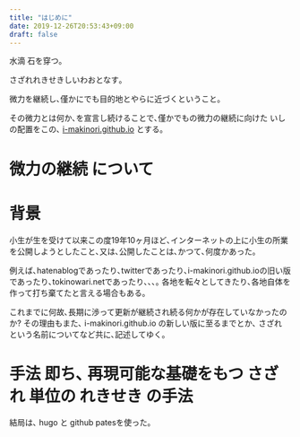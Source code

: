 ```yaml
---
title: "はじめに"
date: 2019-12-26T20:53:43+09:00
draft: false
---
```



水滴 石を穿つ｡

さざれれきせきしいわおとなす｡

微力を継続し､僅かにでも目的地とやらに近づくということ｡

その微力とは何か､を宣言し続けることで､僅かでもの微力の継続に向けた いし の配置をこの､ [i-makinori.github.io](https://i-makinori.github.io) とする｡


# 微力の継続 について

# 背景

小生が生を受けて以来この度19年10ヶ月ほど､インターネットの上に小生の所業を公開しようとしたこと､又は､公開したことは､かつて､何度かあった｡

例えば､hatenablogであったり､twitterであったり､i-makinori.github.ioの旧い版であったり､tokinowari.netであったり､､､｡ 各地を転々としてきたり､各地自体を作って打ち棄てたと言える場合もある｡

これまでに何故､長期に渉って更新が継続され続る何かが存在していなかったのか? その理由もまた､ i-makinori.github.io の新しい版に至るまでとか､ さざれ という名前についてなど共に､記述してゆく｡


# 手法 即ち､ 再現可能な基礎をもつ さざれ 単位の れきせき の手法


結局は､ hugo と github patesを使った｡

```
```

